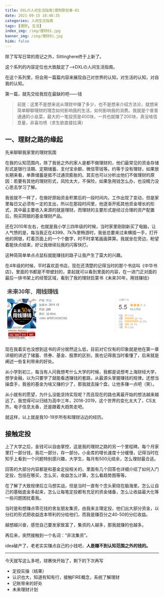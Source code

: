 ```yaml
---
title: DXLの人间生活指南|理财那些事·01
date: 2021-09-15 18:48:35
categories: 人间生活指南
tags: [理财, 生活]
index_img: /img/理财01.jpg
banner_img: /img/理财01.jpg
hide: false
---
```


除了写写日常的周记之外，Sittinghere终于上新了。

这个系列的内容定位也大致敲定了——>DXLの人间生活指南。

在这个系列里，将会用一篇篇内容来展现自己对世界的认知，对生活的认知，对自我的认知。

第一篇，就先交给我现在最缺的吧——钱

> 前提：这里不是想来说从理财中赚了多少，也不是想来介绍方法论，就想来简单聊聊理财的理念如何影响我的生活，如何影响我的消费。我就是个普普通通的小韭菜，最大的一笔投资是400块，一共也就赚了200块，真没啥信息量，非喜勿喷（求生欲直接拉满）

## 一、理财之路的缘起

先来聊聊我家里的理财氛围

在我的认知范围内，除了我爸之外的家人是都不做理财的，他们最常见的资金存储形式是银行活期、定期储蓄、支付宝余额、微信零钱等。约等于没有理财，如果放长期来看，单靠储蓄是抵不过通货膨胀的。其实也可以分析出他们不做理财的原因：若要有其他的理财形式，风险太大，不保险，如果急用钱怎么办，也没精力没心思去学习了解。

我爸就不一样了，在做好原始资金积累后的一段时间内，工作出现了变动，但是家里每日又必须有一定的支出，所以在那段时间里，他逐渐开拓其他资金增长的形式，其中最主要收入来源的就是理财。而理财的主要形式是经过合理的资产配置后，购买网银的基金理财产品。

还在2010年左右，也就是我小学三四年级的时候，当时家里刚刚新买了电脑，让人气愤的是，每当我正在4399、7k7k里畅游时，我爸总要来过来横插一手，打开他的网银，盯着页面上的一个个数字，时不时拿笔画画算算。我就坐在旁边，盼望着能快点结束，好让我继续玩我的闪客快打。

这种简简单单点点鼠标就能赚钱的路子让我产生了莫大的兴趣。

在4年级的时候，平时喜欢逛书店，现在还清楚的记得当时的那个书店叫《中华书店》，里面的书都是不带塑封的，拿起就可以看到里面的内容，在一进门正对面的最后一排书架上的经管区域，看到了我的理财启蒙书《未来30年，用钱赚钱》

![](DXLの人间生活指南-理财那些事·01/微信截图_20210925185525.png)

现在我着实也没想到这书的评分居然这么低，目前对它仅有的印象就是他在第一章详细的讲述了储蓄、债券、基金、股票的区别，我也记得我当时看懂了，后来就是阐述一些复利带来的好处。

从小学到初三，每当有人问我想考什么大学的时候，我都是说想考上海财经大学，想学金融，以为只要学了就能看透赚钱的套路，从最源头掌握赚钱的规律。还想当操盘手，我爸的基金为啥又赚的少了，那我就去操个盘，让他多赚一点吧（笑）。

从小就有的愿望，为什么没能坚持实现呢？而且现在的路也离最开始的想法越来越远了。我觉得可以归结为高中三年，2016-2019，这个世界的变化太大了，CS太热，电子信息太香，还是跟着大趋势走吧。

就这样，以上就是我10-19岁所有和理财沾边的经历。

## 接触定投

上了大学之后，金钱可以自由掌控，这是我的理财之路的另一个里程碑。每个月家里打一部分钱，我花一部分，存一部分。小金库的增长速度十分缓慢，记得当时在知乎上看到一个问题特别感兴趣，大学生，每月有500元结余，怎么理财最合适。

回答的大部分内容都是和基金定投相关的，里面有几个回答也详细介绍了如何入门定投，包括在哪买，怎么买，收益怎么计算，怎么看趋势图等等。

在了解了大致规律后立马想实战，但是当时一直有个念头萦绕在脑海里。怎么让自己的基础底金多起来，怎么让每笔定投都有充足的资金储备，怎么让收益最大化等一些问题困扰着我。

当时是和想赚点零花钱的舍友朋友集资，由我来主理定投，他们出大部分资金，以分红的形式把收益连本带利的分给他们，而我是赚百分之40-50的分红收益。

越想越兴奋，感觉自己要发家致富了，集资的人越多，那我就赚的也越多。

再后来，突然接触到一个名词：“非法集资”。

idea破产了，老老实实赚点自己的小钱吧，**人是赚不到认知范围之外的钱的。**

------

今天就写这么多吧，球赛快开始了，剩下的下次再写

- 定投实操（结果）
- 认识也大，知道有知有行，接触FIRE概念，系统了解理财
- 记账带来的好处
- 未来理财计划
